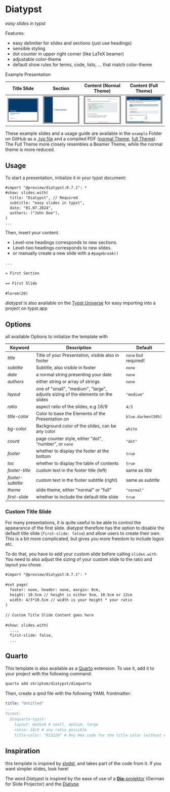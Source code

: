 # Diatypst

*easy slides in typst*

Features:

- easy delimiter for slides and sections (just use headings)
- sensible styling
- dot counter in upper right corner (like LaTeX beamer)
- adjustable color-theme
- default show rules for terms, code, lists, ... that match color-theme

Example Presentation

| Title Slide                                     | Section                                             | Content (Normal Theme)                          | Content (Full Theme)                                        |
| ----------------------------------------------- | --------------------------------------------------- | ----------------------------------------------- | ----------------------------------------------------------- |
| ![Example-Title](screenshots/Example-Title.png) | ![Example-Section](screenshots/Example-Section.png) | ![Example-Slide](screenshots/Example-Slide.png) | ![Example-Full-Slide](./screenshots/Full-Example-Slide.png) |

These example slides and a usage guide are available in the `example` Folder on GitHub as a [.typ file](https://github.com/skriptum/diatypst/blob/main/example/example.typ) and a compiled PDF ([normal Theme](https://raw.githubusercontent.com/skriptum/diatypst/refs/heads/main/example/example.pdf), [full Theme](https://raw.githubusercontent.com/skriptum/diatypst/refs/heads/main/example/example_full.pdf)). The Full Theme more closely resembles a Beamer Theme, while the normal theme is more reduced.

## Usage

To start a presentation, initialize it in your typst document:

```typst
#import "@preview/diatypst:0.7.1": *
#show: slides.with(
  title: "Diatypst", // Required
  subtitle: "easy slides in typst",
  date: "01.07.2024",
  authors: ("John Doe"),
)
...
```

Then, insert your content.

- Level-one headings corresponds to new sections.
- Level-two headings corresponds to new slides.
- or manually create a new slide with a `#pagebreak()`

```typst
...

= First Section

== First Slide

#lorem(20)
```

*diatypst* is also available on the [Typst Universe](https://typst.app/universe/package/diatypst) for easy importing into a project on typst.app

## Options

all available Options to initialize the template with

| Keyword       | Description                                                  | Default              |
| ------------- | ------------------------------------------------------------ | -------------------- |
| *title*       | Title of your Presentation, visible also in footer           | `none` but required! |
| *subtitle*    | Subtitle, also visible in footer                             | `none`               |
| *date*        | a normal string presenting your date                         | `none`               |
| *authors*     | either string or array of strings                            | `none`               |
| *layout*      | one of "small", "medium", "large", adjusts sizing of the elements on the slides | `"medium"`           |
| *ratio*       | aspect ratio of the slides, e.g 16/9                         | `4/3`                |
| *title-color* | Color to base the Elements of the Presentation on            | `blue.darken(50%)`   |
| *bg-color*    | Background color of the slides, can be any color             | `white`              |
| *count*       | page counter style, either "dot", "number", or `none`        | `"dot"`                |
| *footer*      | whether to display the footer at the bottom                  | `true`               |
| *toc*         | whether to display the table of contents                     | `true`               |
| *footer-title*| custom text in the footer title (left)                       | same as *title*      |
| *footer-subtitle*| custom text in the footer subtitle (right)                | same as *subtitle*   |
| *theme*       | slide theme, either "normal" or "full"                       | `"normal"`             |
| *first-slide* | whether to include the default title slide                   | `true` |

### Custom Title Slide

For many presentations, it is quite useful to be able to control the appearance of the first slide. diatypst therefore has the option to disable the default title slide (`first-slide: false`) and allow users to create their own. This is a bit more complicated, but gives you more freedom to include logos etc.

To do that, you have to add your custom slide before calling `slides.with`. You need to also adjust the sizing of your custom slide to the ratio and layout you chose. 

```typst
#import "@preview/diatypst:0.7.1": *

#set page(
  footer: none, header: none, margin: 0cm,
  height: 10.5cm // height is either 9cm, 10.5cm or 12cm
  width: 4/3*10.5cm // width is your height * your ratio
)

// Custom Title Slide Content goes here

#show: slides.with(
  ...,
  first-slide: false,
  ...
```



## Quarto

This template is also available as a [Quarto](https://quarto.org/) extension. To use it, add it to your project with the following command:

```bash
quarto add skriptum/diatypst/diaquarto
```

Then, create a qmd file with the following YAML frontmatter:

```yaml
title: "Untitled"
...
format:
  diaquarto-typst:
    layout: medium # small, medium, large
    ratio: 16/9 # any ratio possible
    title-color: "013220" # Any Hex code for the title color (without #)
```

## Inspiration

this template is inspired by [slydst](https://github.com/glambrechts/slydst), and takes part of the code from it. If you want simpler slides, look here!

The word *Diatypst* is inspired by the ease of use of a [**Dia**-projektor](https://de.wikipedia.org/wiki/Diaprojektor) (German for Slide Projector) and the [Diatype](https://en.wikipedia.org/wiki/Diatype_(machine))
